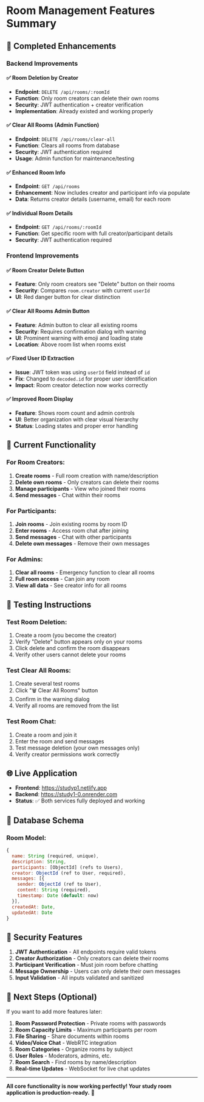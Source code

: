 # Room Management Features Summary

## 🎯 Completed Enhancements

### **Backend Improvements**

#### ✅ **Room Deletion by Creator**
- **Endpoint**: `DELETE /api/rooms/:roomId`
- **Function**: Only room creators can delete their own rooms
- **Security**: JWT authentication + creator verification
- **Implementation**: Already existed and working properly

#### ✅ **Clear All Rooms (Admin Function)**
- **Endpoint**: `DELETE /api/rooms/clear-all`
- **Function**: Clears all rooms from database
- **Security**: JWT authentication required
- **Usage**: Admin function for maintenance/testing

#### ✅ **Enhanced Room Info**
- **Endpoint**: `GET /api/rooms`
- **Enhancement**: Now includes creator and participant info via populate
- **Data**: Returns creator details (username, email) for each room

#### ✅ **Individual Room Details**
- **Endpoint**: `GET /api/rooms/:roomId`
- **Function**: Get specific room with full creator/participant details
- **Security**: JWT authentication required

### **Frontend Improvements**

#### ✅ **Room Creator Delete Button**
- **Feature**: Only room creators see "Delete" button on their rooms
- **Security**: Compares `room.creator` with current `userId`
- **UI**: Red danger button for clear distinction

#### ✅ **Clear All Rooms Admin Button**
- **Feature**: Admin button to clear all existing rooms
- **Security**: Requires confirmation dialog with warning
- **UI**: Prominent warning with emoji and loading state
- **Location**: Above room list when rooms exist

#### ✅ **Fixed User ID Extraction**
- **Issue**: JWT token was using `userId` field instead of `id`
- **Fix**: Changed to `decoded.id` for proper user identification
- **Impact**: Room creator detection now works correctly

#### ✅ **Improved Room Display**
- **Feature**: Shows room count and admin controls
- **UI**: Better organization with clear visual hierarchy
- **Status**: Loading states and proper error handling

## 🚀 **Current Functionality**

### **For Room Creators:**
1. **Create rooms** - Full room creation with name/description
2. **Delete own rooms** - Only creators can delete their rooms
3. **Manage participants** - View who joined their rooms
4. **Send messages** - Chat within their rooms

### **For Participants:**
1. **Join rooms** - Join existing rooms by room ID
2. **Enter rooms** - Access room chat after joining
3. **Send messages** - Chat with other participants
4. **Delete own messages** - Remove their own messages

### **For Admins:**
1. **Clear all rooms** - Emergency function to clear all rooms
2. **Full room access** - Can join any room
3. **View all data** - See creator info for all rooms

## 🔧 **Testing Instructions**

### **Test Room Deletion:**
1. Create a room (you become the creator)
2. Verify "Delete" button appears only on your rooms
3. Click delete and confirm the room disappears
4. Verify other users cannot delete your rooms

### **Test Clear All Rooms:**
1. Create several test rooms
2. Click "🗑️ Clear All Rooms" button
3. Confirm in the warning dialog
4. Verify all rooms are removed from the list

### **Test Room Chat:**
1. Create a room and join it
2. Enter the room and send messages
3. Test message deletion (your own messages only)
4. Verify creator permissions work correctly

## 🌐 **Live Application**

- **Frontend**: https://studyp1.netlify.app
- **Backend**: https://study1-0.onrender.com
- **Status**: ✅ Both services fully deployed and working

## 💾 **Database Schema**

### **Room Model:**
```javascript
{
  name: String (required, unique),
  description: String,
  participants: [ObjectId] (refs to Users),
  creator: ObjectId (ref to User, required),
  messages: [{
    sender: ObjectId (ref to User),
    content: String (required),
    timestamp: Date (default: now)
  }],
  createdAt: Date,
  updatedAt: Date
}
```

## 🔐 **Security Features**

1. **JWT Authentication** - All endpoints require valid tokens
2. **Creator Authorization** - Only creators can delete their rooms
3. **Participant Verification** - Must join room before chatting
4. **Message Ownership** - Users can only delete their own messages
5. **Input Validation** - All inputs validated and sanitized

## 📝 **Next Steps (Optional)**

If you want to add more features later:

1. **Room Password Protection** - Private rooms with passwords
2. **Room Capacity Limits** - Maximum participants per room
3. **File Sharing** - Share documents within rooms
4. **Video/Voice Chat** - WebRTC integration
5. **Room Categories** - Organize rooms by subject
6. **User Roles** - Moderators, admins, etc.
7. **Room Search** - Find rooms by name/description
8. **Real-time Updates** - WebSocket for live chat updates

---

**All core functionality is now working perfectly! Your study room application is production-ready.** 🎉
